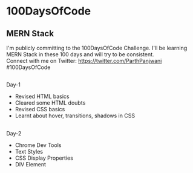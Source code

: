 # 100DaysOfCode
## MERN Stack
I'm publicly committing to the 100DaysOfCode Challenge. I'll be learning MERN Stack in these 100 days and will try to be consistent.  
Connect with me on Twitter: https://twitter.com/ParthPanjwani 
#100DaysOfCode
## 
Day-1 
- Revised HTML basics
- Cleared some HTML doubts
- Revised CSS basics 
- Learnt about hover, transitions, shadows in CSS
##
Day-2 
- Chrome Dev Tools
- Text Styles
- CSS Display Properties
- DIV Element
